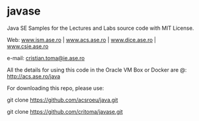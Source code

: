 # javase

Java SE Samples for the Lectures and Labs source code with MIT License.

Web: www.ism.ase.ro | www.acs.ase.ro | www.dice.ase.ro | www.csie.ase.ro

e-mail: cristian.toma@ie.ase.ro

All the details for using this code in the Oracle VM Box or Docker are @: http://acs.ase.ro/java

For downloading this repo, please use:

git clone https://github.com/acsroeu/java.git

git clone https://github.com/critoma/javase.git
